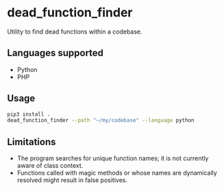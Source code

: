 # dead_function_finder

Utility to find dead functions within a codebase.

## Languages supported

 - Python
 - PHP

## Usage

```bash
pip3 install .
dead_function_finder --path "~/my/codebase" --language python
```

## Limitations

 - The program searches for unique function names; it is not currently aware of class context.
 - Functions called with magic methods or whose names are dynamically resolved might result in false positives.
